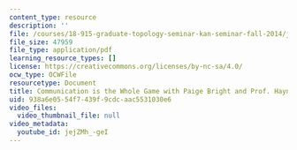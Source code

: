 ```yaml
---
content_type: resource
description: ''
file: /courses/18-915-graduate-topology-seminar-kan-seminar-fall-2014/jejZMh_-geI_transcript.pdf
file_size: 47959
file_type: application/pdf
learning_resource_types: []
license: https://creativecommons.org/licenses/by-nc-sa/4.0/
ocw_type: OCWFile
resourcetype: Document
title: Communication is the Whole Game with Paige Bright and Prof. Haynes Miller transcript
uid: 938a6e05-54f7-439f-9cdc-aac5531030e6
video_files:
  video_thumbnail_file: null
video_metadata:
  youtube_id: jejZMh_-geI
---
```


